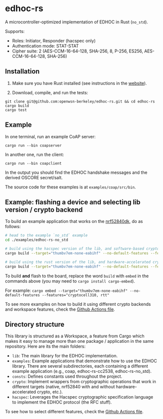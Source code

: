 # edhoc-rs

A microcontroller-optimized implementation of EDHOC in Rust (`no_std`).

Supports:
* Roles: Initiator, Responder (hacspec only)
* Authentication mode: STAT-STAT
* Cipher suite: 2 (AES-CCM-16-64-128, SHA-256, 8, P-256, ES256, AES-CCM-16-64-128, SHA-256)

## Installation

1. Make sure you have Rust installed (see instructions in the [website](https://www.rust-lang.org/tools/install)).

2. Download, compile, and run the tests:
```
git clone git@github.com:openwsn-berkeley/edhoc-rs.git && cd edhoc-rs
cargo build
cargo test
```

## Example

In one terminal, run an example CoAP server:
```
cargo run --bin coapserver
```

In another one, run the client:
```
cargo run --bin coapclient
```

In the output you should find the EDHOC handshake messages and the derived OSCORE secret/salt.

The source code for these examples is at `examples/coap/src/bin`.

## Example: flashing a device and selecting lib version / crypto backend

To build an example application that works on the [nrf52840dk](https://www.nordicsemi.com/Products/Development-hardware/nrf52840-dk), do as follows:

```bash
# head to the example `no_std` example
cd ./examples/edhoc-rs-no_std

# build using the hacspec version of the lib, and software-based crypto
cargo build --target="thumbv7em-none-eabihf" --no-default-features --features="hacspec-psa, rtt" --release

# build using the rust version of the lib, and hardware-accelerated crypto
cargo build --target="thumbv7em-none-eabihf" --no-default-features --features="crypto-cryptocell310, rtt"
```

To build **and** flash to the board, replace the word `build` with `embed` in the commands above (you may need to `cargo install cargo-embed`).

For example: `cargo embed --target="thumbv7em-none-eabihf" --no-default-features --features="cryptocell310, rtt"`

To see more examples on how to build it using different crypto backends and workspace features, check the [Github Actions file](./.github/workflows/rust.yml).

## Directory structure
This library is structured as a Workspace, a feature from Cargo which makes it easy to manage more than one package / application in the same repository. Here are its the main folders:

- `lib`: The main library for the EDHOC implementation.
- `examples`: Example applications that demonstrate how to use the EDHOC library. There are several subdirectories, each containing a different example application (e.g., coap, edhoc-rs-cc2538, edhoc-rs-no_std).
- `consts`: Defines constants used throughout the project.
- `crypto`: Implement wrappers from cryptographic operations that work in different targets (native, nrf52840 with and without hardware-accelerated crypto, etc.).
- `hacspec`: Leverages the Hacspec cryptographic specification language to implement the EDHOC protocol (the RFC stuff).

To see how to select different features, check the [Github Actions file](./.github/workflows/rust.yml).

